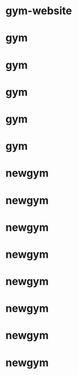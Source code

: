 # gym-website
# gym
# gym
# gym
# gym
# gym
# newgym
# newgym
# newgym
# newgym
# newgym
# newgym
# newgym
# newgym
